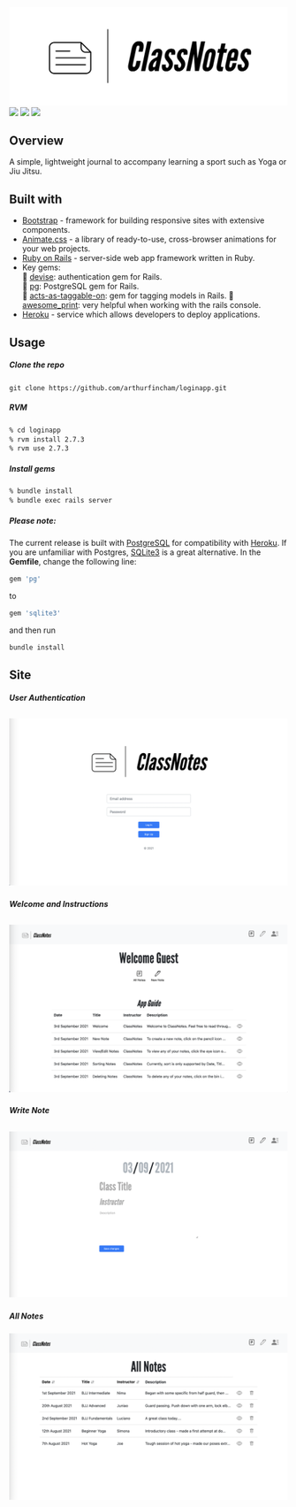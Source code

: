 ![](app/assets/images/cn_logo.png)
![](https://img.shields.io/github/last-commit/arthurfincham/loginapp)
![](https://img.shields.io/github/languages/count/arthurfincham/loginapp)
![](https://img.shields.io/github/languages/code-size/arthurfincham/loginapp)

## Overview
A simple, lightweight journal to accompany learning a sport such as Yoga or Jiu Jitsu.
## Built with
* [Bootstrap](https://getbootstrap.com) - framework for building responsive sites with extensive components.
* [Animate.css](https://animate.style) - a library of ready-to-use, cross-browser animations for your web projects.
* [Ruby on Rails](https://rubyonrails.org) - server-side web app framework written in Ruby. 
* Key gems:  
  :gem: [devise](https://github.com/heartcombo/devise): authentication gem for Rails.  
  :gem: [pg](https://github.com/ged/ruby-pg): PostgreSQL gem for Rails.  
  :gem: [acts-as-taggable-on](https://github.com/mbleigh/acts-as-taggable-on): gem for tagging models in Rails.
  :gem: [awesome_print](https://github.com/awesome-print/awesome_print): very helpful when working with the rails console.  
* [Heroku](https://www.heroku.com) - service which allows developers to deploy applications.

## Usage
##### Clone the repo
```git clone https://github.com/arthurfincham/loginapp.git```

##### RVM
``` bash
% cd loginapp
% rvm install 2.7.3
% rvm use 2.7.3
```
##### Install gems
``` bash
% bundle install
% bundle exec rails server
```
##### Please note:
The current release is built with [PostgreSQL](https://postgresapp.com) for compatibility with [Heroku](https://www.heroku.com). If you are unfamiliar with Postgres, [SQLite3](https://www.sqlite.org/index.html) is a great alternative. In the **Gemfile**, change the following line:
``` ruby
gem 'pg'
```
to
``` ruby
gem 'sqlite3'
```
and then run
``` bash
bundle install
```

## Site
##### User Authentication
![](app/assets/images/cn_log_in.png)
---
##### Welcome and Instructions
![](app/assets/images/cn_welcome.png)
---
##### Write Note
![](app/assets/images/cn_new_note.png)
---
##### All Notes
![](app/assets/images/cn_all_notes.png)


